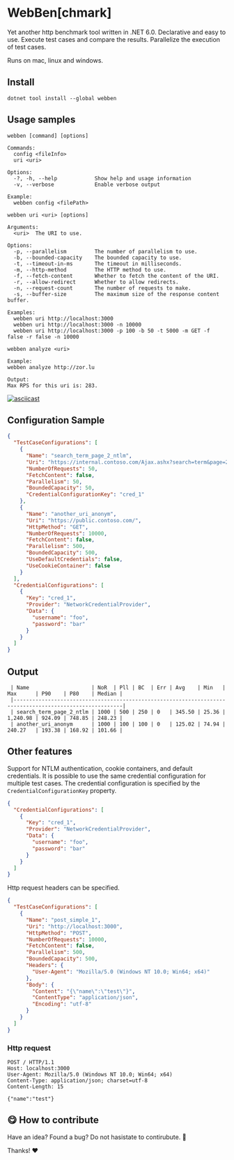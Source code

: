 # WebBen[chmark]

Yet another http benchmark tool written in .NET 6.0. Declarative and easy to use. Execute test cases and compare the
results. Parallelize the execution of test cases.

Runs on mac, linux and windows.

## Install
```shell
dotnet tool install --global webben
```
## Usage samples

```shell
webben [command] [options]

Commands:
  config <fileInfo>
  uri <uri>

Options:
  -?, -h, --help            Show help and usage information
  -v, --verbose             Enable verbose output

Example:
  webben config <filePath>

```

```shell
webben uri <uri> [options]

Arguments:
  <uri>  The URI to use.

Options:
  -p, --parallelism         The number of parallelism to use.
  -b, --bounded-capacity    The bounded capacity to use.
  -t, --timeout-in-ms       The timeout in milliseconds.
  -m, --http-method         The HTTP method to use.
  -f, --fetch-content       Whether to fetch the content of the URI.
  -r, --allow-redirect      Whether to allow redirects.
  -n, --request-count       The number of requests to make.
  -s, --buffer-size         The maximum size of the response content buffer.

Examples:
  webben uri http://localhost:3000
  webben uri http://localhost:3000 -n 10000
  webben uri http://localhost:3000 -p 100 -b 50 -t 5000 -m GET -f false -r false -n 10000

```

```shell
webben analyze <uri>

Example:
webben analyze http://zor.lu

Output:
Max RPS for this uri is: 283.
```
[![asciicast](https://asciinema.org/a/jQvZa12ppxt6ROng6yY097Rxh.svg)](https://asciinema.org/a/jQvZa12ppxt6ROng6yY097Rxh)

## Configuration Sample

```json
{
  "TestCaseConfigurations": [
    {
      "Name": "search_term_page_2_ntlm",
      "Uri": "https://internal.contoso.com/Ajax.ashx?search=term&page=2",
      "NumberOfRequests": 50,
      "FetchContent": false,
      "Parallelism": 50,
      "BoundedCapacity": 50,
      "CredentialConfigurationKey": "cred_1"
    },
    {
      "Name": "another_uri_anonym",
      "Uri": "https://public.contoso.com/",
      "HttpMethod": "GET",
      "NumberOfRequests": 10000,
      "FetchContent": false,
      "Parallelism": 500,
      "BoundedCapacity": 500,
      "UseDefaultCredentials": false,
      "UseCookieContainer": false
    }
  ],
  "CredentialConfigurations": [
    {
      "Key": "cred_1",
      "Provider": "NetworkCredentialProvider",
      "Data": {
        "username": "foo",
        "password": "bar"
      }
    }
  ]
}
```

## Output

```shell
 | Name                    | NoR  | Pll | BC  | Err | Avg    | Min   | Max      | P90    | P80    | Median | 
 |---------------------------------------------------------------------------------------------------------| 
 | search_term_page_2_ntlm | 1000 | 500 | 250 | 0   | 345.50 | 25.36 | 1,240.98 | 924.09 | 748.85 | 248.23 | 
 | another_uri_anonym      | 1000 | 100 | 100 | 0   | 125.02 | 74.94 | 240.27   | 193.38 | 168.92 | 101.66 |
```

## Other features

Support for NTLM authentication, cookie containers, and default credentials. It is possible to use the same credential
configuration for multiple test cases. The credential configuration is specified by the `CredentialConfigurationKey`
property.

```json
{
  "CredentialConfigurations": [
    {
      "Key": "cred_1",
      "Provider": "NetworkCredentialProvider",
      "Data": {
        "username": "foo",
        "password": "bar"
      }
    }
  ]
}
```

Http request headers can be specified.

```json
{
  "TestCaseConfigurations": [
    {
      "Name": "post_simple_1",
      "Uri": "http://localhost:3000",
      "HttpMethod": "POST",
      "NumberOfRequests": 10000,
      "FetchContent": false,
      "Parallelism": 500,
      "BoundedCapacity": 500,
      "Headers": {
        "User-Agent": "Mozilla/5.0 (Windows NT 10.0; Win64; x64)"
      },
      "Body": {
        "Content": "{\"name\":\"test\"}",
        "ContentType": "application/json",
        "Encoding": "utf-8"
      }
    }
  ]
}
```

### Http request

```http request
POST / HTTP/1.1
Host: localhost:3000
User-Agent: Mozilla/5.0 (Windows NT 10.0; Win64; x64)
Content-Type: application/json; charset=utf-8
Content-Length: 15

{"name":"test"}
```

## :yum: How to contribute
Have an idea? Found a bug? Do not hasistate to contirubute. :rocket:

Thanks! :heart:

